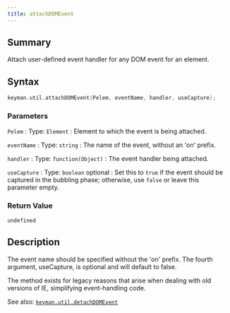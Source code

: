 ```yaml
---
title: attachDOMEvent
---
```


## Summary

Attach user-defined event handler for any DOM event for an element.

## Syntax

```c
keyman.util.attachDOMEvent(Pelem, eventName, handler, useCapture);
```

### Parameters

`Pelem`
:   Type: `Element`
:   Element to which the event is being attached.

`eventName`
:   Type: `string`
:   The name of the event, without an 'on' prefix.

`handler`
:   Type: `function(Object)`
:   The event handler being attached.

`useCapture`
:   Type: `boolean` <span class="optional">optional</span>
:   Set this to `true` if the event should be captured in the bubbling phase; otherwise, use `false` or leave this parameter empty.

### Return Value

`undefined`

## Description

The event name should be specified without the 'on' prefix. The fourth argument, useCapture, is optional and will default to false.

The method exists for legacy reasons that arise when dealing with old versions of IE, simplifying event-handling code.

See also: [`keyman.util.detachDOMEvent`](detachDOMEvent)
